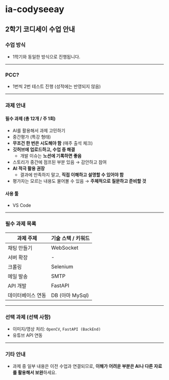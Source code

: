 # ia-codyseeay

## 2학기 코디세이 수업 안내

### 수업 방식
- 1학기와 동일한 방식으로 진행됩니다.

---

### PCC?
- 1번씩 2번 테스트 진행 (성적에는 반영되지 않음)

---

### 과제 안내

#### 필수 과제 (총 12개 / 주 1회)
- AI를 활용해서 과제 고민하기
- 중간평가 (특강 형태)
- **무조건 한 번은 시도해야 함** (매주 출석 체크)
- **깃허브에 업로드하고, 수업 중 해결**
  - 개발 이슈는 **노션에 기록하면 좋음**
- 스토리가 중간에 점프된 부분 있음 → 감안하고 참여
- **AI 적극 활용 권장**
  - 결과에 만족하지 말고, **직접 이해하고 설명할 수 있어야 함**
- 평가자는 모르는 내용도 물어볼 수 있음 → **주체적으로 질문하고 준비할 것**

#### 사용 툴
- VS Code

---

### 필수 과제 목록

| 과제 주제         | 기술 스택 / 키워드        |
|------------------|---------------------------|
| 채팅 만들기       | WebSocket                 |
| 서버 확장         | -                         |
| 크롤링            | Selenium                  |
| 메일 발송         | SMTP                      |
| API 개발          | FastAPI                   |
| 데이터베이스 연동 | DB (아마 MySql)       |

---

### 선택 과제 (선택 사항)
- 이미지/영상 처리: `OpenCV`, `FastAPI (BackEnd)`
- 유튜브 API 연동

---

### 기타 안내
- 과제 중 일부 내용은 이전 수업과 연결되므로, **이해가 어려운 부분은 AI나 다른 자료를 활용해서 보완**하세요.
